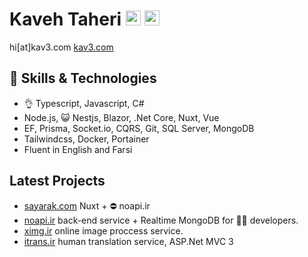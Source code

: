 # Kaveh Taheri [<img src="https://edent.github.io/SuperTinyIcons/images/svg/telegram.svg" width="24">](https://t.me/kav3_com) [<img src="https://edent.github.io/SuperTinyIcons/images/svg/linkedin.svg" width="24">](https://linkedin.com/in/kav3)
hi[at]kav3.com [kav3.com](https://kav3.com)

## 🤹 Skills & Technologies
- 👌 Typescript, Javascript, C#
- Node.js, 😺 Nestjs, Blazor, .Net Core, Nuxt, Vue
- EF, Prisma, Socket.io, CQRS, Git, SQL Server, MongoDB
- Tailwindcss,  Docker, Portainer
- Fluent in English and Farsi

## Latest Projects
- [sayarak.com](https://sayarak.com) Nuxt + ⛔ noapi.ir
- [noapi.ir](https://noapi.ir) back-end service + Realtime MongoDB for 🧑‍💻 developers.
- [ximg.ir](https://ximg.ir) online image proccess service.
- [itrans.ir](https://itrans.ir) human translation service, ASP.Net MVC 3
